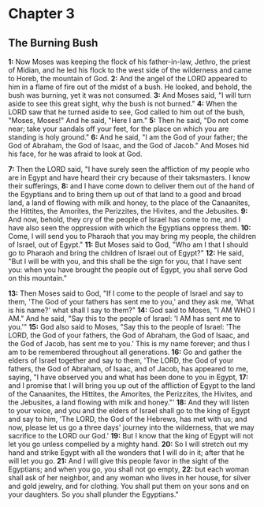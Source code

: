 # Chapter 3

## The Burning Bush

**1:** Now Moses was keeping the flock of his father-in-law, Jethro, the priest of Midian, and he led his flock to the west side of the wilderness and came to Horeb, the mountain of God.
**2:** And the angel of the LORD appeared to him in a flame of fire out of the midst of a bush. He looked, and behold, the bush was burning, yet it was not consumed.
**3:** And Moses said, "I will turn aside to see this great sight, why the bush is not burned."
**4:** When the LORD saw that he turned aside to see, God called to him out of the bush, "Moses, Moses!" And he said, "Here I am."
**5:** Then he said, "Do not come near; take your sandals off your feet, for the place on which you are standing is holy ground."
**6:** And he said, "I am the God of your father; the God of Abraham, the God of Isaac, and the God of Jacob." And Moses hid his face, for he was afraid to look at God.

**7:** Then the LORD said, "I have surely seen the affliction of my people who are in Egypt and have heard their cry because of their taksmasters. I know their sufferings,
**8:** and I have come down to deliver them out of the hand of the Egyptians and to bring them up out of that land to a good and broad land, a land of flowing with milk and honey, to the place of the Canaanites, the Hittites, the Amorites, the Perizzites, the Hivites, and the Jebusites.
**9:** And now, behold, they cry of the people of Israel has come to me, and I have also seen the oppression with which the Egyptians oppress them.
**10:** Come, I will send you to Pharaoh that you may bring my people, the children of Israel, out of Egypt."
**11:** But Moses said to God, "Who am I that I should go to Pharaoh and bring the children of Israel out of Egypt?"
**12:** He said, "But I will be with you, and this shall be the sign for you, that I have sent you: when you have brought the people out of Egypt, you shall serve God on this mountain."

**13:** Then Moses said to God, "If I come to the people of Israel and say to them, 'The God of your fathers has sent me to you,' and they ask me, 'What is his name?' what shall I say to them?"
**14:** God said to Moses, "I AM WHO I AM." And he said, "Say this to the people of Israel: 'I AM has sent me to you.'"
**15:** God also said to Moses, "Say this to the people of Israel: 'The LORD, the God of your fathers, the God of Abraham, the God of Isaac, and the God of Jacob, has sent me to you.' This is my name forever; and thus I am to be remembered throughout all generations.
**16:** Go and gather the elders of Israel together and say to them, 'The LORD, the God of your fathers, the God of Abraham, of Isaac, and of Jacob, has appeared to me, saying, "I have observed you and what has been done to you in Egypt,
**17:** and I promise that I will bring you up out of the affliction of Egypt to the land of the Canaanites, the Hittites, the Amorites, the Perizzites, the Hivites, and the Jebusites, a land flowing with milk and honey."'
**18:** And they will listen to your voice, and you and the elders of Israel shall go to the king of Egypt and say to him, 'The LORD, the God of the Hebrews, has met with us; and now, please let us go a three days' journey into the wilderness, that we may sacrifice to the LORD our God.'
**19:** But I know that the king of Egypt will not let you go unless compelled by a mighty hand.
**20:** So I will stretch out my hand and strike Egypt with all the wonders that I will do in it; after that he will let you go.
**21:** And I will give this people favor in the sight of the Egyptians; and when you go, you shall not go empty,
**22:** but each woman shall ask of her neighbor, and any woman who lives in her house, for silver and gold jewelry, and for clothing. You shall put them on your sons and on your daughters. So you shall plunder the Egyptians."
